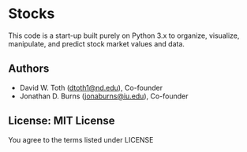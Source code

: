 # Stocks
This code is a start-up built purely on Python 3.x to organize, visualize, manipulate, and predict stock market values and data.

## Authors
* David W. Toth (dtoth1@nd.edu), Co-founder
* Jonathan D. Burns (jonaburns@iu.edu), Co-founder

## License: MIT License  
You agree to the terms listed under LICENSE 
